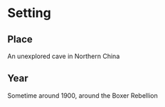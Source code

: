 # Setting

## Place
  An unexplored cave in Northern China
## Year
  Sometime around 1900, around the Boxer Rebellion
